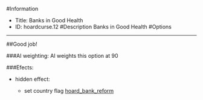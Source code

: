 #Information
 - Title: Banks in Good Health
 - ID: hoardcurse.12
#Description
Banks in Good Health
#Options

___
##Good job!

###AI weighting:
AI weights this option at 90


###Efects:<ul><li>hidden effect:</li><ul><li>set country flag [hoard_bank_reform](../flags/hoard_bank_reform.md)</li></ul></ul>
